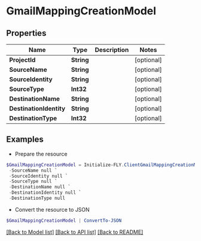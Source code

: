 # GmailMappingCreationModel
## Properties

Name | Type | Description | Notes
------------ | ------------- | ------------- | -------------
**ProjectId** | **String** |  | [optional] 
**SourceName** | **String** |  | [optional] 
**SourceIdentity** | **String** |  | [optional] 
**SourceType** | **Int32** |  | [optional] 
**DestinationName** | **String** |  | [optional] 
**DestinationIdentity** | **String** |  | [optional] 
**DestinationType** | **Int32** |  | [optional] 

## Examples

- Prepare the resource
```powershell
$GmailMappingCreationModel = Initialize-FLY.ClientGmailMappingCreationModel  -ProjectId null `
 -SourceName null `
 -SourceIdentity null `
 -SourceType null `
 -DestinationName null `
 -DestinationIdentity null `
 -DestinationType null
```

- Convert the resource to JSON
```powershell
$GmailMappingCreationModel | ConvertTo-JSON
```

[[Back to Model list]](../README.md#documentation-for-models) [[Back to API list]](../README.md#documentation-for-api-endpoints) [[Back to README]](../README.md)


